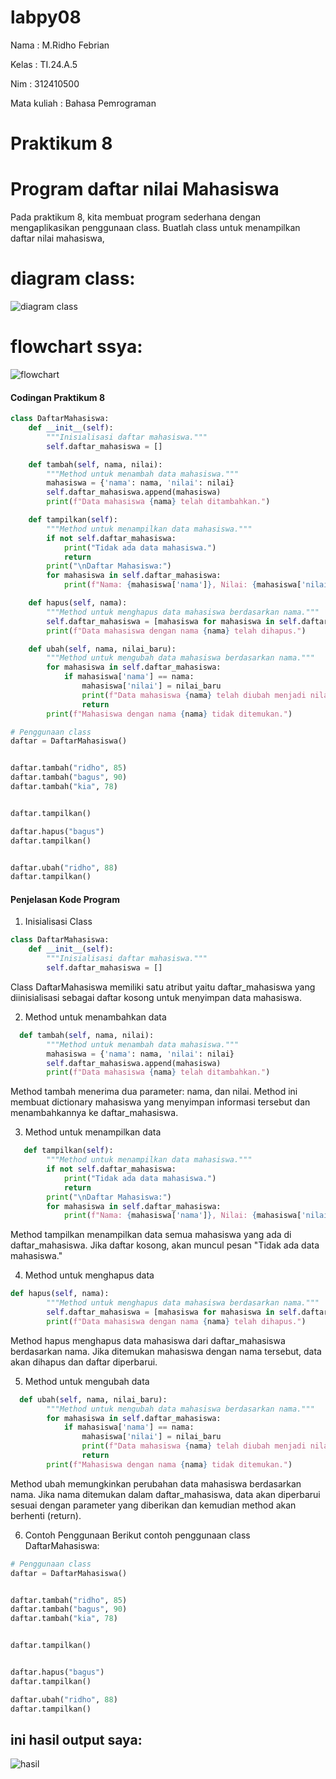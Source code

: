 # labpy08

Nama        : M.Ridho Febrian <p>

Kelas       : TI.24.A.5 <p>

Nim         : 312410500 <p>

Mata kuliah : Bahasa Pemrograman <p>

# Praktikum 8

# Program daftar nilai Mahasiswa

Pada praktikum 8, kita membuat program sederhana dengan mengaplikasikan penggunaan class. Buatlah
class untuk menampilkan daftar nilai mahasiswa,

# diagram class:
![diagram class](https://github.com/ridhofebriann/labpy08/blob/main/diagram%20class.png?raw=true)

# flowchart ssya:
![flowchart](https://github.com/ridhofebriann/labpy08/blob/main/flowchart.daftar.drawio.png?raw=true)
#### Codingan Praktikum 8

```python
class DaftarMahasiswa:
    def __init__(self):
        """Inisialisasi daftar mahasiswa."""
        self.daftar_mahasiswa = []

    def tambah(self, nama, nilai):
        """Method untuk menambah data mahasiswa."""
        mahasiswa = {'nama': nama, 'nilai': nilai}
        self.daftar_mahasiswa.append(mahasiswa)
        print(f"Data mahasiswa {nama} telah ditambahkan.")

    def tampilkan(self):
        """Method untuk menampilkan data mahasiswa."""
        if not self.daftar_mahasiswa:
            print("Tidak ada data mahasiswa.")
            return
        print("\nDaftar Mahasiswa:")
        for mahasiswa in self.daftar_mahasiswa:
            print(f"Nama: {mahasiswa['nama']}, Nilai: {mahasiswa['nilai']}")

    def hapus(self, nama):
        """Method untuk menghapus data mahasiswa berdasarkan nama."""
        self.daftar_mahasiswa = [mahasiswa for mahasiswa in self.daftar_mahasiswa if mahasiswa['nama'] != nama]
        print(f"Data mahasiswa dengan nama {nama} telah dihapus.")

    def ubah(self, nama, nilai_baru):
        """Method untuk mengubah data mahasiswa berdasarkan nama."""
        for mahasiswa in self.daftar_mahasiswa:
            if mahasiswa['nama'] == nama:
                mahasiswa['nilai'] = nilai_baru
                print(f"Data mahasiswa {nama} telah diubah menjadi nilai {nilai_baru}.")
                return
        print(f"Mahasiswa dengan nama {nama} tidak ditemukan.")

# Penggunaan class
daftar = DaftarMahasiswa()


daftar.tambah("ridho", 85)
daftar.tambah("bagus", 90)
daftar.tambah("kia", 78)


daftar.tampilkan()

daftar.hapus("bagus")
daftar.tampilkan()


daftar.ubah("ridho", 88)
daftar.tampilkan()

```

#### Penjelasan Kode Program

1. Inisialisasi Class
```python
class DaftarMahasiswa:
    def __init__(self):
        """Inisialisasi daftar mahasiswa."""
        self.daftar_mahasiswa = []
```

Class DaftarMahasiswa memiliki satu atribut yaitu daftar_mahasiswa yang diinisialisasi sebagai daftar kosong untuk menyimpan data mahasiswa.

2. Method untuk menambahkan data
```python
  def tambah(self, nama, nilai):
        """Method untuk menambah data mahasiswa."""
        mahasiswa = {'nama': nama, 'nilai': nilai}
        self.daftar_mahasiswa.append(mahasiswa)
        print(f"Data mahasiswa {nama} telah ditambahkan.")
```

Method tambah menerima dua parameter: nama, dan nilai. Method ini membuat dictionary mahasiswa yang menyimpan informasi tersebut dan menambahkannya ke daftar_mahasiswa.

3. Method untuk menampilkan data
```python
   def tampilkan(self):
        """Method untuk menampilkan data mahasiswa."""
        if not self.daftar_mahasiswa:
            print("Tidak ada data mahasiswa.")
            return
        print("\nDaftar Mahasiswa:")
        for mahasiswa in self.daftar_mahasiswa:
            print(f"Nama: {mahasiswa['nama']}, Nilai: {mahasiswa['nilai']}")
```

Method tampilkan menampilkan data semua mahasiswa yang ada di daftar_mahasiswa. Jika daftar kosong, akan muncul pesan "Tidak ada data mahasiswa."


4. Method untuk menghapus data
```python
def hapus(self, nama):
        """Method untuk menghapus data mahasiswa berdasarkan nama."""
        self.daftar_mahasiswa = [mahasiswa for mahasiswa in self.daftar_mahasiswa if mahasiswa['nama'] != nama]
        print(f"Data mahasiswa dengan nama {nama} telah dihapus.")
```

Method hapus menghapus data mahasiswa dari daftar_mahasiswa berdasarkan nama. Jika ditemukan mahasiswa dengan nama tersebut, data akan dihapus dan daftar diperbarui.


5. Method untuk mengubah data
```python
  def ubah(self, nama, nilai_baru):
        """Method untuk mengubah data mahasiswa berdasarkan nama."""
        for mahasiswa in self.daftar_mahasiswa:
            if mahasiswa['nama'] == nama:
                mahasiswa['nilai'] = nilai_baru
                print(f"Data mahasiswa {nama} telah diubah menjadi nilai {nilai_baru}.")
                return
        print(f"Mahasiswa dengan nama {nama} tidak ditemukan.")
```

Method ubah memungkinkan perubahan data mahasiswa berdasarkan nama. Jika nama ditemukan dalam daftar_mahasiswa, data akan diperbarui sesuai dengan parameter yang diberikan dan kemudian method akan berhenti (return).

6. Contoh Penggunaan
Berikut contoh penggunaan class DaftarMahasiswa:
```python
# Penggunaan class
daftar = DaftarMahasiswa()


daftar.tambah("ridho", 85)
daftar.tambah("bagus", 90)
daftar.tambah("kia", 78)


daftar.tampilkan()


daftar.hapus("bagus")
daftar.tampilkan()

daftar.ubah("ridho", 88)
daftar.tampilkan()

```

## ini hasil output saya:

![hasil](https://github.com/ridhofebriann/labpy08/blob/main/hasill%20kode%20program%20saya.png?raw=true)
